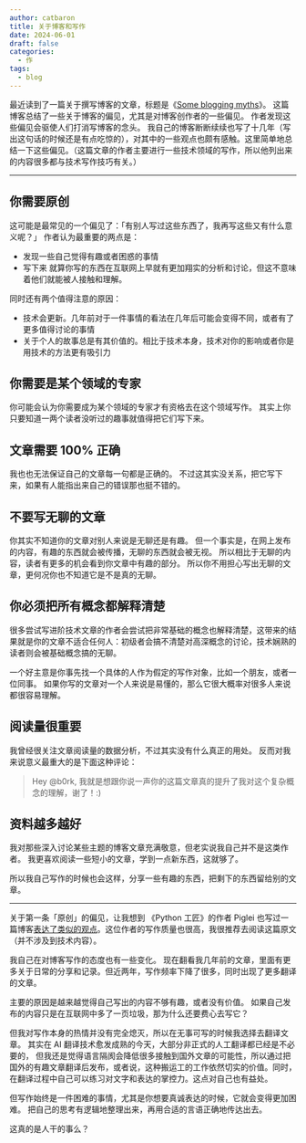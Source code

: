 ```yaml
---
author: catbaron
title: 关于博客和写作
date: 2024-06-01
draft: false
categories:
  - 作
tags:
  - blog
---
```

最近读到了一篇关于撰写博客的文章，标题是《[Some blogging myths](https://jvns.ca/blog/2023/06/05/some-blogging-myths/?utm_source=pocket_saves)》。
这篇博客总结了一些关于博客的偏见，尤其是对博客创作者的一些偏见。
作者发现这些偏见会驱使人们打消写博客的念头。
我自己的博客断断续续也写了十几年（写出这句话的时候还是有点吃惊的），对其中的一些观点也颇有感触。这里简单地总结一下这些偏见。（这篇文章的作者主要进行一些技术领域的写作，所以他列出来的内容很多都与技术写作技巧有关。）

---

## 你需要原创
这可能是最常见的一个偏见了：「有别人写过这些东西了，我再写这些又有什么意义呢？」
作者认为最重要的两点是：
- 发现一些自己觉得有趣或者困惑的事情
- 写下来
就算你写的东西在互联网上早就有更加翔实的分析和讨论，但这不意味着他们就能被人接触和理解。

同时还有两个值得注意的原因：
- 技术会更新。几年前对于一件事情的看法在几年后可能会变得不同，或者有了更多值得讨论的事情
- 关于个人的故事总是有其价值的。相比于技术本身，技术对你的影响或者你是用技术的方法更有吸引力

## 你需要是某个领域的专家
你可能会认为你需要成为某个领域的专家才有资格去在这个领域写作。
其实上你只要知道一两个读者没听过的趣事就值得把它们写下来。

## 文章需要 100% 正确
我也也无法保证自己的文章每一句都是正确的。
不过这其实没关系，把它写下来，如果有人能指出来自己的错误那也挺不错的。

## 不要写无聊的文章
你其实不知道你的文章对别人来说是无聊还是有趣。
但一个事实是，在网上发布的内容，有趣的东西就会被传播，无聊的东西就会被无视。
所以相比于无聊的内容，读者有更多的机会看到你文章中有趣的部分。
所以你不用担心写出无聊的文章，更何况你也不知道它是不是真的无聊。

## 你必须把所有概念都解释清楚
很多尝试写进阶技术文章的作者会尝试把非常基础的概念也解释清楚，这带来的结果就是你的文章不适合任何人：初级者会搞不清楚对高深概念的讨论，技术娴熟的读者则会被基础概念搞的无聊。

一个好主意是你事先找一个具体的人作为假定的写作对象，比如一个朋友，或者一位同事。
如果你写的文章对一个人来说是易懂的，那么它很大概率对很多人来说都很容易理解。

## 阅读量很重要
我曾经很关注文章阅读量的数据分析，不过其实没有什么真正的用处。
反而对我来说意义最重大的是下面这种评论：
> Hey @b0rk, 我就是想跟你说一声你的这篇文章真的提升了我对这个复杂概念的理解，谢了！:)

## 资料越多越好
我对那些深入讨论某些主题的博客文章充满敬意，但老实说我自己并不是这类作者。
我更喜欢阅读一些短小的文章，学到一点新东西，这就够了。

所以我自己写作的时候也会这样，分享一些有趣的东西，把剩下的东西留给别的文章。

---

关于第一条「原创」的偏见，让我想到 《Python 工匠》的作者 Piglei 也写过一篇博客[表达了类似的观点](https://www.piglei.com/articles/on-tech-writing-original/)。这位作者的写作质量也很高，我很推荐去阅读这篇原文（并不涉及到技术内容）。

我自己在对博客写作的态度也有一些变化。
现在翻看我几年前的文章，里面有更多关于日常的分享和记录。但近两年，写作频率下降了很多，同时出现了更多翻译的文章。

主要的原因是越来越觉得自己写出的内容不够有趣，或者没有价值。
如果自己发布的内容只是在互联网中多了一页垃圾，那为什么还要费心去写它？

但我对写作本身的热情并没有完全熄灭，所以在无事可写的时候我选择去翻译文章。
其实在 AI 翻译技术愈发成熟的今天，大部分非正式的人工翻译都已经是不必要的，
但我还是觉得语言隔阂会降低很多接触到国外文章的可能性，所以通过把国外的有趣文章翻译后发布，或者说，这种搬运工的工作依然切实的价值。同时，在翻译过程中自己可以练习对文字和表达的掌控力。这点对自己也有益处。

但写作始终是一件困难的事情，尤其是你想要真诚表达的时候，它就会变得更加困难。
把自己的思考有逻辑地整理出来，再用合适的言语正确地传达出去。

这真的是人干的事么？
